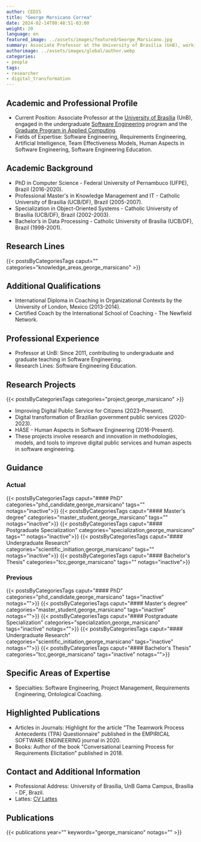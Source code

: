 ```yaml
---
author: CEDIS
title: "George Marsicano Correa"
date: 2024-02-14T00:48:51-03:00
weight: 20
language: en
featured_image: ../assets/images/featured/George_Marsicano.jpg
summary: Associate Professor at the University of Brasília (UnB), working in the undergraduate Software Engineering program and the Graduate Program in Applied Computing.
authorimage: ../assets/images/global/author.webp
categories:
- people
tags: 
- researcher
- digital_transformation
---
```

## Academic and Professional Profile
- Current Position: Associate Professor at the [University of Brasília](https://www.unb.br/) (UnB), engaged in the undergraduate [Software Engineering](http://software.unb.br/) program and the [Graduate Program in Applied Computing](https://ppca.unb.br/).
- Fields of Expertise: Software Engineering, Requirements Engineering, Artificial Intelligence, Team Effectiveness Models, Human Aspects in Software Engineering, Software Engineering Education.
## Academic Background
- PhD in Computer Science - Federal University of Pernambuco (UFPE), Brazil (2016-2020).
- Professional Master's in Knowledge Management and IT - Catholic University of Brasília (UCB/DF), Brazil (2005-2007).
- Specialization in Object-Oriented Systems - Catholic University of Brasília (UCB/DF), Brazil (2002-2003).
- Bachelor’s in Data Processing - Catholic University of Brasília (UCB/DF), Brazil (1998-2001).
## Research Lines
{{< postsByCategoriesTags caput="" categories="knowledge_areas,george_marsicano" >}}
## Additional Qualifications
- International Diploma in Coaching in Organizational Contexts by the University of London, Mexico (2013-2014).
- Certified Coach by the International School of Coaching - The Newfield Network.
## Professional Experience
- Professor at UnB: Since 2011, contributing to undergraduate and graduate teaching in Software Engineering.
- Research Lines: Software Engineering Education.
## Research Projects
{{< postsByCategoriesTags categories="project,george_marsicano" >}}
- Improving Digital Public Service for Citizens (2023-Present).
- Digital transformation of Brazilian government public services (2020-2023).
- HASE - Human Aspects in Software Engineering (2016-Present).
- These projects involve research and innovation in methodologies, models, and tools to improve digital public services and human aspects in software engineering.
## Guidance
### Actual
{{< postsByCategoriesTags caput="#### PhD" categories="phd_candidate,george_marsicano" tags="" notags="inactive">}}
{{< postsByCategoriesTags caput="#### Master's degree" categories="master_student,george_marsicano" tags="" notags="inactive">}}
{{< postsByCategoriesTags caput="#### Postgraduate Specialization" categories="specialization,george_marsicano" tags="" notags="inactive">}}
{{< postsByCategoriesTags caput="#### Undergraduate Research" categories="scientific_initiation,george_marsicano" tags="" notags="inactive">}}
{{< postsByCategoriesTags caput="#### Bachelor's Thesis" categories="tcc,george_marsicano" tags="" notags="inactive">}}

### Previous
{{< postsByCategoriesTags caput="#### PhD" categories="phd_candidate,george_marsicano" tags="inactive" notags="">}}
{{< postsByCategoriesTags caput="#### Master's degree" categories="master_student,george_marsicano" tags="inactive" notags="">}}
{{< postsByCategoriesTags caput="#### Postgraduate Specialization" categories="specialization,george_marsicano" tags="inactive" notags="">}}
{{< postsByCategoriesTags caput="#### Undergraduate Research" categories="scientific_initiation,george_marsicano" tags="inactive" notags="">}}
{{< postsByCategoriesTags caput="#### Bachelor's Thesis" categories="tcc,george_marsicano" tags="inactive" notags="">}}
## Specific Areas of Expertise
- Specialties: Software Engineering, Project Management, Requirements Engineering, Ontological Coaching.
## Highlighted Publications
- Articles in Journals: Highlight for the article "The Teamwork Process Antecedents (TPA) Questionnaire" published in the EMPIRICAL SOFTWARE ENGINEERING journal in 2020.
- Books: Author of the book "Conversational Learning Process for Requirements Elicitation" published in 2018.
## Contact and Additional Information
- Professional Address: University of Brasília, UnB Gama Campus, Brasília - DF, Brazil.
- Lattes: [CV Lattes](http://lattes.cnpq.br/2317804591146328)

## Publications
{{< publications year="" keywords="george_marsicano" notags="" >}}